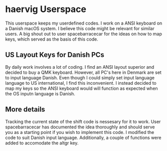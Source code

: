 # haervig Userspace

This userspace keeps my userdefined codes. I work on a ANSI keyboard on a Danish macOS system. I believe this code might be relevant for similar users. A big shout out to user spacebarracecar for the ideas on how to map keys, which served as the basis of this code.

## US Layout Keys for Danish PCs

By daily work involves a lot of coding. I find an ANSI layout superior and decided to buy a QMK keyboard. However, all PC's here in Denmark are set to input language Danish. Even though I could simply set input language language to US international, I find this inconvenient. I instead decided to map my keys so the ANSI keyboard would will function as expected when the OS inputn language is Danish.

## More details

Tracking the current state of the shift code is nessesary for it to work. User spacebarracecar has documented the idea thoroughly and should serve you as a starting point if you wish to implement this code. I modified the code to suit Danish input language. Additionally, a couple of functions were added to accomodate the altgr key.